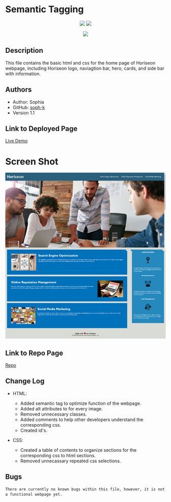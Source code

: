 # Semantic Tagging 

<p align="center">
    <img src="https://img.shields.io/github/repo-size/soph-k/semantic_tagging"/>
    <img src="https://img.shields.io/github/last-commit/soph-k/semantic_tagging"/>
</p>
<p align="center">
    <img src="https://img.shields.io/badge/HTML-yellow"/>
</p>

## Description

This file contains the basic html and css for the home page of Horiseon webpage, 
including Horiseon logo, naviagtion bar, hero, cards, and side bar with information. 


## Authors

- Author: Sophia
- GitHub: [soph-k](https://github.com/soph-k)
- Version 1.1


##  Link to Deployed Page

[Live Demo](https://soph-k.github.io/semantic_tagging/)


# Screen Shot

![Preview Of Horiseon Home Webpage](assets/images/horiseon-homepage-screenshot.png)


## Link to Repo Page

[Repo](https://github.com/soph-k/semantic_tagging) 
    
 

## Change Log

- HTML: 
    - Added semantic tag to optimize function of the webpage.
    - Added alt attributes to for every image.
    - Removed unnecessary classes.
    - Added comments to help other developers understand the corresponding css.
    - Created id's.

- CSS:
    - Created a table of contents to organize sections for the corresponding css to html sections.
    - Removed unnecassary repeated css selections.


## Bugs

    There are currently no known bugs within this file, however, it is not a functional webpage yet.
